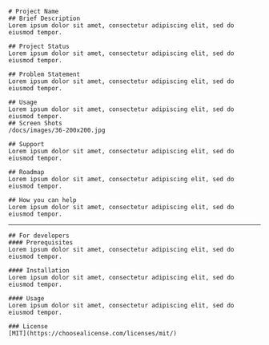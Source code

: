 	# Project Name
	## Brief Description
	Lorem ipsum dolor sit amet, consectetur adipiscing elit, sed do eiusmod tempor.
 
	## Project Status
	Lorem ipsum dolor sit amet, consectetur adipiscing elit, sed do eiusmod tempor.
 
	## Problem Statement
	Lorem ipsum dolor sit amet, consectetur adipiscing elit, sed do eiusmod tempor.
 
	## Usage
	Lorem ipsum dolor sit amet, consectetur adipiscing elit, sed do eiusmod tempor.
	## Screen Shots
	/docs/images/36-200x200.jpg
 
	## Support
	Lorem ipsum dolor sit amet, consectetur adipiscing elit, sed do eiusmod tempor.
 
	## Roadmap
	Lorem ipsum dolor sit amet, consectetur adipiscing elit, sed do eiusmod tempor.
 
	## How you can help
	Lorem ipsum dolor sit amet, consectetur adipiscing elit, sed do eiusmod tempor.
 
----
 
	## For developers
	#### Prerequisites
	Lorem ipsum dolor sit amet, consectetur adipiscing elit, sed do eiusmod tempor.

	#### Installation
	Lorem ipsum dolor sit amet, consectetur adipiscing elit, sed do eiusmod tempor.

	#### Usage
	Lorem ipsum dolor sit amet, consectetur adipiscing elit, sed do eiusmod tempor.

	### License
	[MIT](https://choosealicense.com/licenses/mit/)
